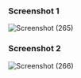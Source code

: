 ### Screenshot 1
![Screenshot (265)](https://user-images.githubusercontent.com/92536505/206749678-b52e975b-7893-408c-ac1f-46e11b8c5a11.png)

### Screenshot 2
![Screenshot (266)](https://user-images.githubusercontent.com/92536505/206750230-1c50d56f-427c-4e3d-b3c0-dcaa5f359414.png)

